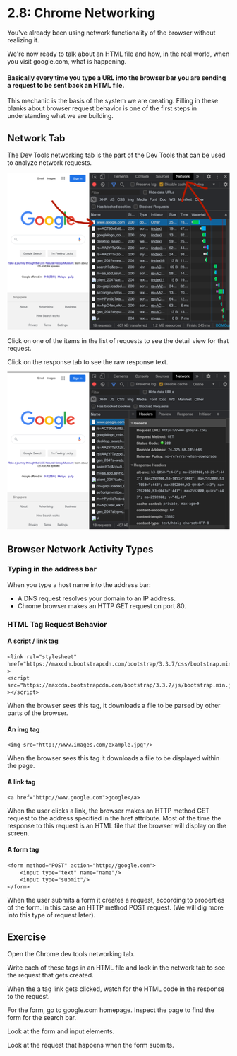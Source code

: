 # 2.8: Chrome Networking

You've already been using network functionality of the browser without realizing it.

We're now ready to talk about an HTML file and how, in the real world, when you visit google.com, what is happening.

#### Basically every time you type a URL into the browser bar you are sending a request to be sent back an HTML file.

This mechanic is the basis of the system we are creating. Filling in these blanks about browser request behavior is one of the first steps in understanding what we are building.

## Network Tab

The Dev Tools networking tab is the part of the Dev Tools that can be used to analyze network requests.

![Dev tools network tab, showing a time sequential list of every request involved with this page.](../.gitbook/assets/screen-shot-2020-10-29-at-2.38.10-pm.png)

Click on one of the items in the list of requests to see the detail view for that request.

Click on the response tab to see the raw response text.

![](../.gitbook/assets/screen-shot-2020-10-29-at-2.38.17-pm.png)

## Browser Network Activity Types

### Typing in the address bar

When you type a host name into the address bar:

* A DNS request resolves your domain to an IP address.
* Chrome browser makes an HTTP GET request on port 80.

### HTML Tag Request Behavior

#### A script / link tag

```markup
<link rel="stylesheet" href="https://maxcdn.bootstrapcdn.com/bootstrap/3.3.7/css/bootstrap.min.css" >
<script src="https://maxcdn.bootstrapcdn.com/bootstrap/3.3.7/js/bootstrap.min.js" ></script>
```

When the browser sees this tag, it downloads a file to be parsed by other parts of the browser.

#### An img tag

```markup
<img src="http://www.images.com/example.jpg"/>
```

When the browser sees this tag it downloads a file to be displayed within the page.

#### A link tag

```markup
<a href="http://www.google.com">google</a>
```

When the user clicks a link, the browser makes an HTTP method GET request to the address specified in the href attribute. Most of the time the response to this request is an HTML file that the browser will display on the screen.

#### A form tag

```markup
<form method="POST" action="http://google.com">
    <input type="text" name="name"/>
    <input type="submit"/>
</form>
```

When the user submits a form it creates a request, according to properties of the form. In this case an HTTP method POST request. \(We will dig more into this type of request later\).

## Exercise

Open the Chrome dev tools networking tab.

Write each of these tags in an HTML file and look in the network tab to see the request that gets created.

When the a tag link gets clicked, watch for the HTML code in the response to the request.

For the form, go to google.com homepage. Inspect the page to find the form for the search bar.

Look at the form and input elements.

Look at the request that happens when the form submits.

